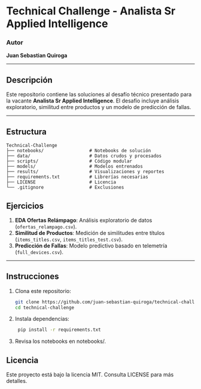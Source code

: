 # **Technical Challenge - Analista Sr Applied Intelligence**


### **Autor**
**Juan Sebastian Quiroga**

---

## **Descripción**
Este repositorio contiene las soluciones al desafío técnico presentado para la vacante **Analista Sr Applied Intelligence**. El desafío incluye análisis exploratorio, similitud entre productos y un modelo de predicción de fallas.

---

## **Estructura**
```plaintext
Technical-Challenge
├── notebooks/                 # Notebooks de solución
├── data/                      # Datos crudos y procesados
├── scripts/                   # Código modular
├── models/                    # Modelos entrenados
├── results/                   # Visualizaciones y reportes
├── requirements.txt           # Librerías necesarias
├── LICENSE                    # Licencia
└── .gitignore                 # Exclusiones
```

## **Ejercicios**
1. **EDA Ofertas Relámpago**: Análisis exploratorio de datos (`ofertas_relampago.csv`).
2. **Similitud de Productos**: Medición de similitudes entre títulos (`items_titles.csv`, `items_titles_test.csv`).
3. **Predicción de Fallas**: Modelo predictivo basado en telemetría (`full_devices.csv`).

---

## **Instrucciones**
1. Clona este repositorio:
   ```bash
   git clone https://github.com/juan-sebastian-quiroga/technical-challenge.git
   cd technical-challenge
   ```
2. Instala dependencias:
   ```bash
    pip install -r requirements.txt
   ```

3.	Revisa los notebooks en notebooks/.

## **Licencia**

Este proyecto está bajo la licencia MIT. Consulta LICENSE para más detalles.
